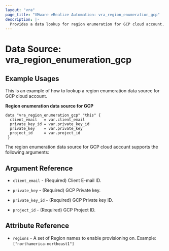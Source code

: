 ```yaml
---
layout: "vra"
page_title: "VMware vRealize Automation: vra_region_enumeration_gcp"
description: |-
  Provides a data lookup for region enumeration for GCP cloud account.
---
```


# Data Source: vra_region_enumeration_gcp
## Example Usages

This is an example of how to lookup a region enumeration data source for GCP cloud account.

**Region enumeration data source for GCP**
```hcl
data "vra_region_enumeration_gcp" "this" {
  client_email   = var.client_email
  private_key_id = var.private_key_id
  private_key    = var.private_key
  project_id     = var.project_id
 }
```

The region enumeration data source for GCP cloud account supports the following arguments:

## Argument Reference
* `client_email` - (Required) Client E-mail ID.

* `private_key` - (Required) GCP Private key.

* `private_key_id` - (Required) GCP Private key ID.

* `project_id` - (Required) GCP Project ID.

## Attribute Reference
* `regions` - A set of Region names to enable provisioning on. Example: `["northamerica-northeast1"]`

